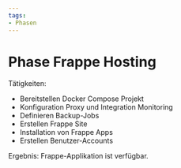```yaml
---
tags:
- Phasen
---
```

# Phase Frappe Hosting

Tätigkeiten:

* Bereitstellen Docker Compose Projekt
* Konfiguration Proxy und Integration Monitoring
* Definieren Backup-Jobs
* Erstellen Frappe Site
* Installation von Frappe Apps
* Erstellen Benutzer-Accounts

Ergebnis: Frappe-Applikation ist verfügbar.
